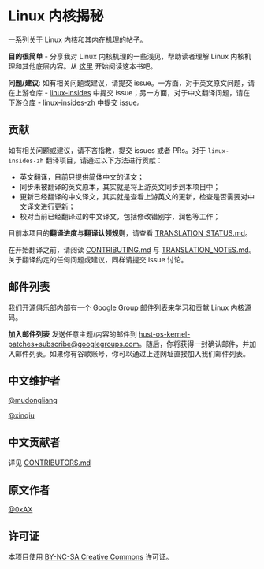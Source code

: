 # Linux 内核揭秘

一系列关于 Linux 内核和其内在机理的帖子。

**目的很简单** - 分享我对 Linux 内核机理的一些浅见，帮助读者理解 Linux 内核机理和其他底层内容。从 [这里](https://github.com/hust-open-atom-club/linux-insides-zh/blob/master/SUMMARY.md) 开始阅读这本书吧。

**问题/建议**: 如有相关问题或建议，请提交 issue。一方面，对于英文原文问题，请在上游仓库 - [linux-insides](https://github.com/0xAX/linux-insides) 中提交 issue；另一方面，对于中文翻译问题，请在下游仓库 - [linux-insides-zh](https://github.com/hust-open-atom-club/linux-insides-zh) 中提交 issue。

## 贡献

如有相关问题或建议，请不吝指教，提交 issues 或者 PRs。对于 `linux-insides-zh` 翻译项目，请通过以下方法进行贡献：

- 英文翻译，目前只提供简体中文的译文；
- 同步未被翻译的英文原本，其实就是将上游英文同步到本项目中；
- 更新已经翻译的中文译文，其实就是查看上游英文的更新，检查是否需要对中文译文进行更新；
- 校对当前已经翻译过的中文译文，包括修改错别字，润色等工作；

目前本项目的**翻译进度**与**翻译认领规则**，请查看 [TRANSLATION_STATUS.md](TRANSLATION_STATUS.md)。

在开始翻译之前，请阅读 [CONTRIBUTING.md](CONTRIBUTING.md) 与 [TRANSLATION_NOTES.md](TRANSLATION_NOTES.md)。关于翻译约定的任何问题或建议，同样请提交 issue 讨论。

## 邮件列表

我们开源俱乐部内部有一个[ Google Group 邮件列表](https://groups.google.com/g/hust-os-kernel-patches)来学习和贡献 Linux 内核源码。

**加入邮件列表** 发送任意主题/内容的邮件到 hust-os-kernel-patches+subscribe@googlegroups.com。随后，你将获得一封确认邮件，并加入邮件列表。如果你有谷歌账号，你可以通过上述网址直接加入我们邮件列表。

## 中文维护者

[@mudongliang](https://github.com/mudongliang)

[@xinqiu](https://github.com/xinqiu)

## 中文贡献者

详见 [CONTRIBUTORS.md](CONTRIBUTORS.md)

## 原文作者

[@0xAX](https://twitter.com/0xAX)

## 许可证

本项目使用 [BY-NC-SA Creative Commons](https://creativecommons.org/licenses/by-nc-sa/4.0/) 许可证。
